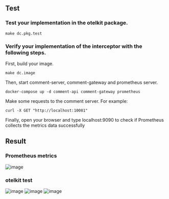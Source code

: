 ## Test
### Test your implementation in the otelkit package.
```
make dc.pkg.test
```
### Verify your implementation of the interceptor with the following steps.
First, build your image.
```
make dc.image
```
Then, start comment-server, comment-gateway and prometheus server.
```
docker-compose up -d comment-api comment-gateway prometheus
```
Make some requests to the comment server.
For example:
```
curl -X GET "http://localhost:10081"
```
Finally, open your browser and type localhost:9090 to check if Prometheus collects the metrics data successfully

## Result
### Prometheus metrics
![image](https://github.com/yaoyao0103/NTHU-Distributed-System/assets/76504560/fb90b577-66dd-4880-b294-0ffa534f7f9a)
### otelkit test
![image](https://github.com/yaoyao0103/NTHU-Distributed-System/assets/76504560/1a9149dd-cd0f-4a97-af71-bacc22749ab1)
![image](https://github.com/yaoyao0103/NTHU-Distributed-System/assets/76504560/a5fb994d-29db-4365-b2ee-680c7f5efb8f)
![image](https://github.com/yaoyao0103/NTHU-Distributed-System/assets/76504560/3637519b-6b91-432d-bb63-5fe536327b8c)
